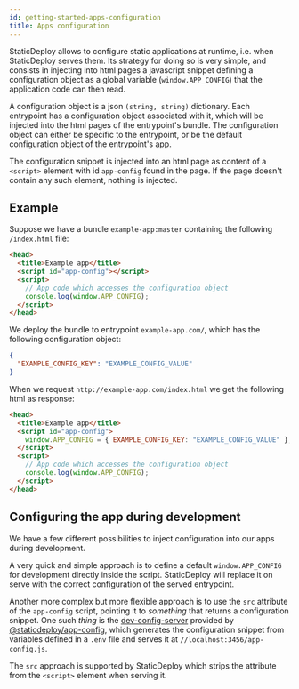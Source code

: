 ```yaml
---
id: getting-started-apps-configuration
title: Apps configuration
---
```


StaticDeploy allows to configure static applications at runtime, i.e. when
StaticDeploy serves them. Its strategy for doing so is very simple, and consists
in injecting into html pages a javascript snippet defining a configuration
object as a global variable (`window.APP_CONFIG`) that the application code can
then read.

A configuration object is a json `(string, string)` dictionary. Each entrypoint
has a configuration object associated with it, which will be injected into the
html pages of the entrypoint's bundle. The configuration object can either be
specific to the entrypoint, or be the default configuration object of the
entrypoint's app.

The configuration snippet is injected into an html page as content of a
`<script>` element with id `app-config` found in the page. If the page doesn't
contain any such element, nothing is injected.

## Example

Suppose we have a bundle `example-app:master` containing the following
`/index.html` file:

```html
<head>
  <title>Example app</title>
  <script id="app-config"></script>
  <script>
    // App code which accesses the configuration object
    console.log(window.APP_CONFIG);
  </script>
</head>
```

We deploy the bundle to entrypoint `example-app.com/`, which has the following
configuration object:

```json
{
  "EXAMPLE_CONFIG_KEY": "EXAMPLE_CONFIG_VALUE"
}
```

When we request `http://example-app.com/index.html` we get the following html as
response:

```html
<head>
  <title>Example app</title>
  <script id="app-config">
    window.APP_CONFIG = { EXAMPLE_CONFIG_KEY: "EXAMPLE_CONFIG_VALUE" };
  </script>
  <script>
    // App code which accesses the configuration object
    console.log(window.APP_CONFIG);
  </script>
</head>
```

## Configuring the app during development

We have a few different possibilities to inject configuration into our apps
during development.

A very quick and simple approach is to define a default `window.APP_CONFIG` for
development directly inside the script. StaticDeploy will replace it on serve
with the correct configuration of the served entrypoint.

Another more complex but more flexible approach is to use the `src` attribute of
the `app-config` script, pointing it to _something_ that returns a configuration
snippet. One such _thing_ is the
[dev-config-server](https://github.com/staticdeploy/app-config/blob/master/docs/dev-config-server-cli-options.md)
provided by
[@staticdeploy/app-config](https://github.com/staticdeploy/app-config), which
generates the configuration snippet from variables defined in a `.env` file and
serves it at `//localhost:3456/app-config.js`.

The `src` approach is supported by StaticDeploy which strips the attribute from
the `<script>` element when serving it.
